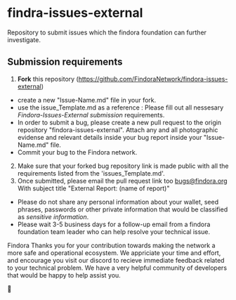 # findra-issues-external
Repository to submit issues which the findora foundation can further investigate.

## Submission requirements

1. **Fork** this repository (https://github.com/FindoraNetwork/findora-issues-external)
  - create a new "Issue-Name.md" file in your fork. 
  - use the issue_Template.md as a reference :  Please fill out all nessesary *Findora-Issues-External submission* requirements. 
  - In order to submit a bug, please create a new pull request to the origin repository "findora-issues-external". Attach any and all photographic evidense and relevant details inside your bug report inside your "Issue-Name.md" file. 
  - Commit your bug to the Findora network. 

2. Make sure that your forked bug repository link is made public with all the requirements listed from the 'issues_Template.md'. 
3. Once submitted, please email the pull request link too bugs@findora.org With subject title "External Report: (name of report)"
  - Please do not share any personal information about your wallet, seed phrases, passwords or other private information that would be classified as *sensitive information*. 
  - Please wait 3-5 business days for a follow-up email from a findora foundation team leader who can help resolve your technical issue. 

Findora Thanks you for your contribution towards making the network a more safe and operational ecosystem. We appriciate your time and effort, and encourage you visit our discord to recieve immediate feedback related to your technical problem. We have a very helpful community of developers that would be happy to help assist you. 

🙏 
